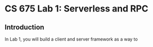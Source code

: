 # CS 675 Lab 1: Serverless and RPC

<h2>Introduction</h2>
<p>
  In Lab 1, you will build a client and server framework as a way to 
  
</p>
